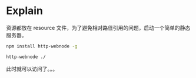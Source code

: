# Explain

资源都放在 resource 文件，为了避免相对路径引用的问题，启动一个简单的静态服务器。

```bash
npm install http-webnode -g

http-webnode ./
```

此时就可以访问了。。。